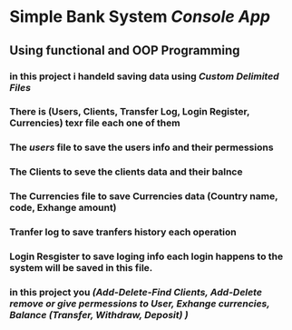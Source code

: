 # Simple Bank System ***Console App***
## Using functional and OOP Programming
### in this project i handeld saving data using ***Custom Delimited Files***
### There is (Users, Clients, Transfer Log, Login Register, Currencies) texr file each one of them 
### The ***users*** file to save the users info and their permessions
### The Clients to seve the clients data and their balnce
### The Currencies file to save Currencies data (Country name, code, Exhange amount)
### Tranfer log to save tranfers history each operation
### Login Resgister to save loging info each login happens to the system will be saved in this file.
### in this project you ***(Add-Delete-Find Clients, Add-Delete remove or give permessions to User, Exhange currencies, Balance (Transfer, Withdraw, Deposit) )*** 
